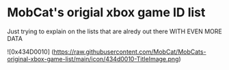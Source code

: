 # MobCat's origial xbox game ID list
Just trying to explain on the lists that are alredy out there WITH EVEN MORE DATA


![0x434D0010] (https://raw.githubusercontent.com/MobCat/MobCats-original-xbox-game-list/main/icon/434d0010-TitleImage.png)
